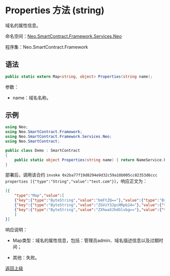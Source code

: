 # Properties 方法 (string)

域名的属性信息。

命名空间：[Neo.SmartContract.Framework.Services.Neo](../../neo.md)

程序集：Neo.SmartContract.Framework

## 语法

```c#
public static extern Map<string, object> Properties(string name);
```

参数：

- name：域名名称。

## 示例

```c#
using Neo;
using Neo.SmartContract.Framework;
using Neo.SmartContract.Framework.Services.Neo;
using Neo.SmartContract;

public class Demo : SmartContract
{
    public static object Properties(string name) { return NameService.Properties(name); }
}
```

部署后，调用该合约 `invoke 0x2ba77f19d8294e9d32c59a18b005cc82353d6ccc properties [{"type":"String","value":"test.com"}]`，响应正文为：

```json
[{
    "type":"Map","value":[
    {"key":{"type":"ByteString","value":"bmFtZQ=="},"value":{"type":"ByteString","value":"dGVzdC5jb20="}}, // admin信息
    {"key":{"type":"ByteString","value":"ZGVzY3JpcHRpb24="},"value":{"type":"ByteString","value":""}},  // 域名描述信息
    {"key":{"type":"ByteString","value":"ZXhwaXJhdGlvbg=="},"value":{"type":"Integer","value":"1643630146"}}  // 域名过期时间
    ]
}]
```

响应说明：

- Map类型：域名的属性信息，包括：管理员admin、域名描述信息以及过期时间；

- 其他：失败。

[返回上级](../NameService.md)